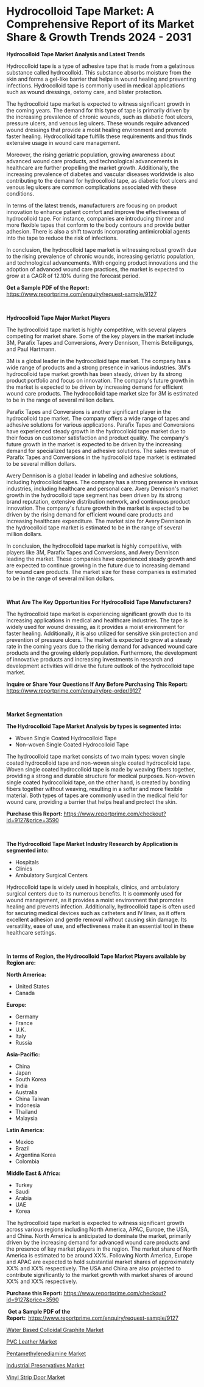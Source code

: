 <p><h1>Hydrocolloid Tape Market: A Comprehensive Report of its Market Share & Growth Trends 2024 - 2031</h1></p><p><strong>Hydrocolloid Tape Market Analysis and Latest Trends</strong></p>
<p><p>Hydrocolloid tape is a type of adhesive tape that is made from a gelatinous substance called hydrocolloid. This substance absorbs moisture from the skin and forms a gel-like barrier that helps in wound healing and preventing infections. Hydrocolloid tape is commonly used in medical applications such as wound dressings, ostomy care, and blister protection.</p><p>The hydrocolloid tape market is expected to witness significant growth in the coming years. The demand for this type of tape is primarily driven by the increasing prevalence of chronic wounds, such as diabetic foot ulcers, pressure ulcers, and venous leg ulcers. These wounds require advanced wound dressings that provide a moist healing environment and promote faster healing. Hydrocolloid tape fulfills these requirements and thus finds extensive usage in wound care management.</p><p>Moreover, the rising geriatric population, growing awareness about advanced wound care products, and technological advancements in healthcare are further propelling the market growth. Additionally, the increasing prevalence of diabetes and vascular diseases worldwide is also contributing to the demand for hydrocolloid tape, as diabetic foot ulcers and venous leg ulcers are common complications associated with these conditions.</p><p>In terms of the latest trends, manufacturers are focusing on product innovation to enhance patient comfort and improve the effectiveness of hydrocolloid tape. For instance, companies are introducing thinner and more flexible tapes that conform to the body contours and provide better adhesion. There is also a shift towards incorporating antimicrobial agents into the tape to reduce the risk of infections.</p><p>In conclusion, the hydrocolloid tape market is witnessing robust growth due to the rising prevalence of chronic wounds, increasing geriatric population, and technological advancements. With ongoing product innovations and the adoption of advanced wound care practices, the market is expected to grow at a CAGR of 12.10% during the forecast period.</p></p>
<p><strong>Get a Sample PDF of the Report:&nbsp;</strong> <a href="https://www.reportprime.com/enquiry/request-sample/9127">https://www.reportprime.com/enquiry/request-sample/9127</a></p>
<p>&nbsp;</p>
<p><strong>Hydrocolloid Tape Major Market Players</strong></p>
<p><p>The hydrocolloid tape market is highly competitive, with several players competing for market share. Some of the key players in the market include 3M, Parafix Tapes and Conversions, Avery Dennison, Themis Beteiligungs, and Paul Hartmann.</p><p>3M is a global leader in the hydrocolloid tape market. The company has a wide range of products and a strong presence in various industries. 3M's hydrocolloid tape market growth has been steady, driven by its strong product portfolio and focus on innovation. The company's future growth in the market is expected to be driven by increasing demand for efficient wound care products. The hydrocolloid tape market size for 3M is estimated to be in the range of several million dollars.</p><p>Parafix Tapes and Conversions is another significant player in the hydrocolloid tape market. The company offers a wide range of tapes and adhesive solutions for various applications. Parafix Tapes and Conversions have experienced steady growth in the hydrocolloid tape market due to their focus on customer satisfaction and product quality. The company's future growth in the market is expected to be driven by the increasing demand for specialized tapes and adhesive solutions. The sales revenue of Parafix Tapes and Conversions in the hydrocolloid tape market is estimated to be several million dollars.</p><p>Avery Dennison is a global leader in labeling and adhesive solutions, including hydrocolloid tapes. The company has a strong presence in various industries, including healthcare and personal care. Avery Dennison's market growth in the hydrocolloid tape segment has been driven by its strong brand reputation, extensive distribution network, and continuous product innovation. The company's future growth in the market is expected to be driven by the rising demand for efficient wound care products and increasing healthcare expenditure. The market size for Avery Dennison in the hydrocolloid tape market is estimated to be in the range of several million dollars.</p><p>In conclusion, the hydrocolloid tape market is highly competitive, with players like 3M, Parafix Tapes and Conversions, and Avery Dennison leading the market. These companies have experienced steady growth and are expected to continue growing in the future due to increasing demand for wound care products. The market size for these companies is estimated to be in the range of several million dollars.</p></p>
<p>&nbsp;</p>
<p><strong>What Are The Key Opportunities For Hydrocolloid Tape Manufacturers?</strong></p>
<p><p>The hydrocolloid tape market is experiencing significant growth due to its increasing applications in medical and healthcare industries. The tape is widely used for wound dressing, as it provides a moist environment for faster healing. Additionally, it is also utilized for sensitive skin protection and prevention of pressure ulcers. The market is expected to grow at a steady rate in the coming years due to the rising demand for advanced wound care products and the growing elderly population. Furthermore, the development of innovative products and increasing investments in research and development activities will drive the future outlook of the hydrocolloid tape market.</p></p>
<p><strong>Inquire or Share Your Questions If Any Before Purchasing This Report:</strong> <a href="https://www.reportprime.com/enquiry/pre-order/9127">https://www.reportprime.com/enquiry/pre-order/9127</a></p>
<p>&nbsp;</p>
<p><strong>Market Segmentation</strong></p>
<p><strong>The Hydrocolloid Tape Market Analysis by types is segmented into:</strong></p>
<p><ul><li>Woven Single Coated Hydrocolloid Tape</li><li>Non-woven Single Coated Hydrocolloid Tape</li></ul></p>
<p><p>The hydrocolloid tape market consists of two main types: woven single coated hydrocolloid tape and non-woven single coated hydrocolloid tape. Woven single coated hydrocolloid tape is made by weaving fibers together, providing a strong and durable structure for medical purposes. Non-woven single coated hydrocolloid tape, on the other hand, is created by bonding fibers together without weaving, resulting in a softer and more flexible material. Both types of tapes are commonly used in the medical field for wound care, providing a barrier that helps heal and protect the skin.</p></p>
<p><strong>Purchase this Report:&nbsp;</strong><a href="https://www.reportprime.com/checkout?id=9127&price=3590">https://www.reportprime.com/checkout?id=9127&price=3590</a></p>
<p>&nbsp;</p>
<p><strong>The Hydrocolloid Tape Market Industry Research by Application is segmented into:</strong></p>
<p><ul><li>Hospitals</li><li>Clinics</li><li>Ambulatory Surgical Centers</li></ul></p>
<p><p>Hydrocolloid tape is widely used in hospitals, clinics, and ambulatory surgical centers due to its numerous benefits. It is commonly used for wound management, as it provides a moist environment that promotes healing and prevents infection. Additionally, hydrocolloid tape is often used for securing medical devices such as catheters and IV lines, as it offers excellent adhesion and gentle removal without causing skin damage. Its versatility, ease of use, and effectiveness make it an essential tool in these healthcare settings.</p></p>
<p>&nbsp;</p>
<p><strong>In terms of Region, the Hydrocolloid Tape Market Players available by Region are:</strong></p>
<p>
    <p> <strong> North America: </strong>
        <ul>
            <li>United States</li>
            <li>Canada</li>
        </ul>
        </p> 
    <p> <strong> Europe: </strong>
        <ul>
            <li>Germany</li>
            <li>France</li>
            <li>U.K.</li>
            <li>Italy</li>
            <li>Russia</li>
        </ul>
        </p> 
    <p> <strong> Asia-Pacific: </strong>
        <ul>
            <li>China</li>
            <li>Japan</li>
            <li>South Korea</li>
            <li>India</li>
            <li>Australia</li>
            <li>China Taiwan</li>
            <li>Indonesia</li>
            <li>Thailand</li>
            <li>Malaysia</li>
        </ul>
        </p> 
    <p> <strong> Latin America: </strong>
        <ul>
            <li>Mexico</li>
            <li>Brazil</li>
            <li>Argentina Korea</li>
            <li>Colombia</li>
        </ul>
        </p> 
    <p> <strong> Middle East & Africa: </strong>
        <ul>
            <li>Turkey</li>
            <li>Saudi</li>
            <li>Arabia</li>
            <li>UAE</li>
            <li>Korea</li>
        </ul>
    </p>
    </p>
<p><p>The hydrocolloid tape market is expected to witness significant growth across various regions including North America, APAC, Europe, the USA, and China. North America is anticipated to dominate the market, primarily driven by the increasing demand for advanced wound care products and the presence of key market players in the region. The market share of North America is estimated to be around XX%. Following North America, Europe and APAC are expected to hold substantial market shares of approximately XX% and XX% respectively. The USA and China are also projected to contribute significantly to the market growth with market shares of around XX% and XX% respectively.</p></p>
<p><strong>Purchase this Report: </strong><a href="https://www.reportprime.com/checkout?id=9127&price=3590">https://www.reportprime.com/checkout?id=9127&price=3590</a></p>
<p>&nbsp;<strong>Get a Sample PDF of the Report:&nbsp;&nbsp;</strong><a href="https://www.reportprime.com/enquiry/request-sample/9127">https://www.reportprime.com/enquiry/request-sample/9127</a></p>
<p><strong></strong></p>
<p><p><a href="https://medium.com/@dianaalsop666/water-based-colloidal-graphite-market-exploring-market-share-market-trends-and-future-growth-0900d5925992">Water Based Colloidal Graphite Market</a></p><p><a href="https://medium.com/@dianaalsop666/pvc-leather-nbsp-market-focuses-on-market-share-size-and-projected-forecast-till-2031-341502a2b92f">PVC Leather Market</a></p><p><a href="https://medium.com/@dianaalsop666/pentamethylenediamine-market-insights-into-market-cagr-market-trends-and-growth-strategies-878686ea6140">Pentamethylenediamine Market</a></p><p><a href="https://medium.com/@dianaalsop666/industrial-preservatives-market-analysis-its-cagr-market-segmentation-and-global-industry-1b19fdf5df5c">Industrial Preservatives Market</a></p><p><a href="https://medium.com/@dianaalsop666/vinyl-strip-door-market-furnishes-information-on-market-share-market-trends-and-market-growth-64207ae58c00">Vinyl Strip Door Market</a></p></p>